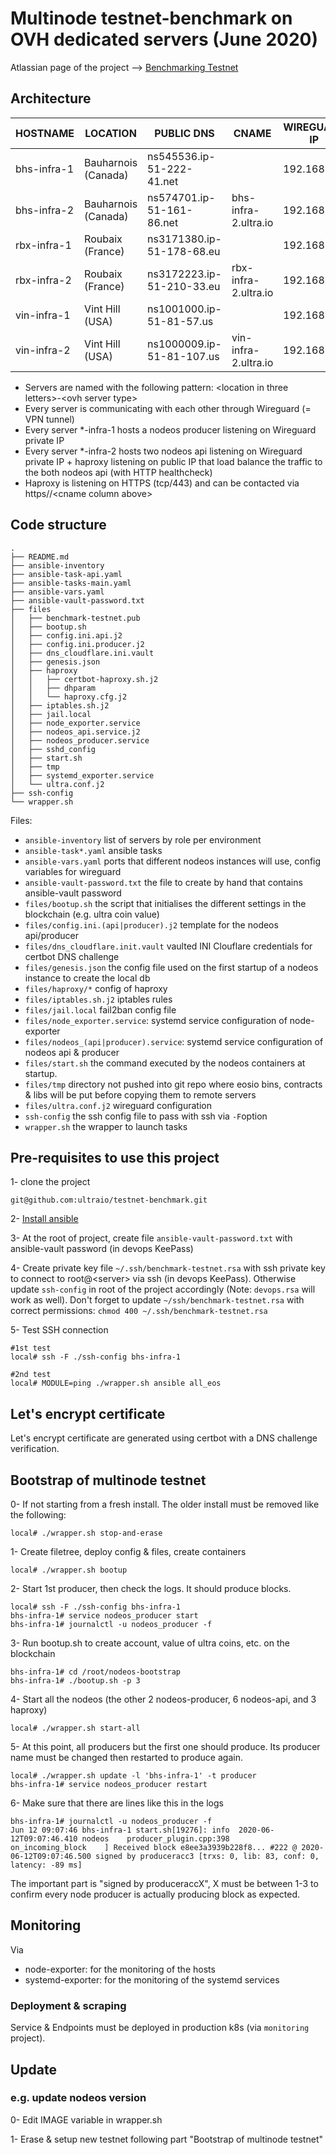 # Multinode testnet-benchmark on OVH dedicated servers (June 2020)

Atlassian page of the project --> [Benchmarking Testnet](https://ultraio.atlassian.net/wiki/spaces/BKB/pages/505774081/Benchmarking+Testnet)

## Architecture

| HOSTNAME    | LOCATION            | PUBLIC DNS                | CNAME                | WIREGUARD IP |
| ----------- | ------------------- | ------------------------- | -------------------- | ------------ |
| bhs-infra-1 | Bauharnois (Canada) | ns545536.ip-51-222-41.net |                      | 192.168.1.1  |
| bhs-infra-2 | Bauharnois (Canada) | ns574701.ip-51-161-86.net | bhs-infra-2.ultra.io | 192.168.1.2  |
| rbx-infra-1 | Roubaix (France)    | ns3171380.ip-51-178-68.eu |                      | 192.168.1.3  |
| rbx-infra-2 | Roubaix (France)    | ns3172223.ip-51-210-33.eu | rbx-infra-2.ultra.io | 192.168.1.4  |
| vin-infra-1 | Vint Hill (USA)     | ns1001000.ip-51-81-57.us  |                      | 192.168.1.5  |
| vin-infra-2 | Vint Hill (USA)     | ns1000009.ip-51-81-107.us | vin-infra-2.ultra.io | 192.168.1.6  |

- Servers are named with the following pattern: \<location in three letters\>-\<ovh server type\>
- Every server is communicating with each other through Wireguard (= VPN tunnel)
- Every server *-infra-1 hosts a nodeos producer listening on Wireguard private IP
- Every server *-infra-2 hosts two nodeos api listening on Wireguard private IP + haproxy listening on public IP that load balance the traffic to the both nodeos api (with HTTP healthcheck)
- Haproxy is listening on HTTPS (tcp/443) and can be contacted via https//\<cname column above\>


## Code structure

```
.
├── README.md
├── ansible-inventory
├── ansible-task-api.yaml
├── ansible-tasks-main.yaml
├── ansible-vars.yaml
├── ansible-vault-password.txt
├── files
│   ├── benchmark-testnet.pub
│   ├── bootup.sh
│   ├── config.ini.api.j2
│   ├── config.ini.producer.j2
│   ├── dns_cloudflare.ini.vault
│   ├── genesis.json
│   ├── haproxy
│   │   ├── certbot-haproxy.sh.j2
│   │   ├── dhparam
│   │   └── haproxy.cfg.j2
│   ├── iptables.sh.j2
│   ├── jail.local
│   ├── node_exporter.service
│   ├── nodeos_api.service.j2
│   ├── nodeos_producer.service
│   ├── sshd_config
│   ├── start.sh
│   ├── tmp
│   ├── systemd_exporter.service
│   └── ultra.conf.j2
├── ssh-config
└── wrapper.sh
```

Files:

- `ansible-inventory` list of servers by role per environment
- `ansible-task*.yaml` ansible tasks
- `ansible-vars.yaml` ports that different nodeos instances will use, config variables for wireguard
- `ansible-vault-password.txt` the file to create by hand that contains ansible-vault password
- `files/bootup.sh` the script that initialises the different settings in the blockchain (e.g. ultra coin value)
- `files/config.ini.(api|producer).j2` template for the nodeos api/producer
- `files/dns_cloudflare.init.vault` vaulted INI Clouflare credentials for certbot DNS challenge
- `files/genesis.json` the config file used on the first startup of a nodeos instance to create the local db
- `files/haproxy/*` config of haproxy
- `files/iptables.sh.j2` iptables rules
- `files/jail.local` fail2ban config file
- `files/node_exporter.service`: systemd service configuration of node-exporter
- `files/nodeos_(api|producer).service`: systemd service configuration of nodeos api & producer
- `files/start.sh` the command executed by the nodeos containers at startup.
- `files/tmp` directory not pushed into git repo where eosio bins, contracts & libs will be put before copying them to remote servers
- `files/ultra.conf.j2` wireguard configuration
- `ssh-config` the ssh config file to pass with ssh via `-F`option
- `wrapper.sh` the wrapper to launch tasks

## Pre-requisites to use this project

1- clone the project
```
git@github.com:ultraio/testnet-benchmark.git
```

2- [Install ansible](https://docs.ansible.com/ansible/latest/installation_guide/intro_installation.html)

3- At the root of project, create file `ansible-vault-password.txt` with ansible-vault password (in devops KeePass)

4- Create private key file `~/.ssh/benchmark-testnet.rsa` with ssh private key to connect to root@\<server\> via ssh (in devops KeePass). Otherwise update `ssh-config` in root of the project accordingly (Note: `devops.rsa` will work as well). Don't forget to update `~/ssh/benchmark-testnet.rsa` with correct permissions: `chmod 400 ~/.ssh/benchmark-testnet.rsa`

5- Test SSH connection
```
#1st test
local# ssh -F ./ssh-config bhs-infra-1

#2nd test
local# MODULE=ping ./wrapper.sh ansible all_eos
```

## Let's encrypt certificate

Let's encrypt certificate are generated using certbot with a DNS challenge verification.

## Bootstrap of multinode testnet

0- If not starting from a fresh install. The older install must be removed like the following:
```
local# ./wrapper.sh stop-and-erase
```

1- Create filetree, deploy config & files, create containers
```
local# ./wrapper.sh bootup
```

2- Start 1st producer, then check the logs. It should produce blocks.
```
local# ssh -F ./ssh-config bhs-infra-1
bhs-infra-1# service nodeos_producer start
bhs-infra-1# journalctl -u nodeos_producer -f
```

3- Run bootup.sh to create account, value of ultra coins, etc. on the blockchain
```
bhs-infra-1# cd /root/nodeos-bootstrap
bhs-infra-1# ./bootup.sh -p 3
```

4- Start all the nodeos (the other 2 nodeos-producer, 6 nodeos-api, and 3 haproxy)
```
local# ./wrapper.sh start-all
```

5- At this point, all producers but the first one should produce. Its producer name must be changed then restarted to produce again.
```
local# ./wrapper.sh update -l 'bhs-infra-1' -t producer
bhs-infra-1# service nodeos_producer restart
```

6- Make sure that there are lines like this in the logs
```
bhs-infra-1# journalctl -u nodeos_producer -f
Jun 12 09:07:46 bhs-infra-1 start.sh[19276]: info  2020-06-12T09:07:46.410 nodeos    producer_plugin.cpp:398       on_incoming_block    ] Received block e8ee3a3939b228f8... #222 @ 2020-06-12T09:07:46.500 signed by produceracc3 [trxs: 0, lib: 83, conf: 0, latency: -89 ms]
```
The important part is "signed by produceraccX", X must be between 1-3 to confirm every node producer is actually producing block as expected.

## Monitoring

Via
* node-exporter: for the monitoring of the hosts
* systemd-exporter: for the monitoring of the systemd services

### Deployment & scraping

Service & Endpoints must be deployed in production k8s (via `monitoring` project).

## Update

### e.g. update nodeos version

0- Edit IMAGE variable in wrapper.sh

1- Erase & setup new testnet following part "Bootstrap of multinode testnet"
